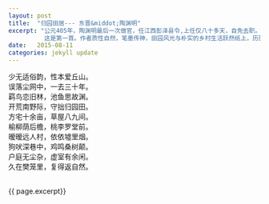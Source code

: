 ```yaml
---
layout: post
title:  "归园田居--- 东晋&middot;陶渊明"
excerpt: "公元405年，陶渊明最后一次做官，任江西彭泽县令,上任仅八十多天，自免去职。对官场及世俗的厌恶，使他更加向往田园生活，归家后，作《归园田居》五首，
          这是第一首。作者质性自然，笔墨传神，田园风光与朴实的乡村生活跃然纸上，历历在目。" 
date:   2015-08-11
categories: jekyll update
--- 
```

少无适俗韵，性本爱丘山。  
误落尘网中，一去三十年。  
羁鸟恋旧林，池鱼思故渊。  
开荒南野际，守拙归园田。  
方宅十余亩，草屋八九间。  
榆柳荫后檐，桃李罗堂前。  
暧暧远人村，依依墟里烟。  
狗吠深巷中，鸡鸣桑树颠。  
户庭无尘杂，虚室有余闲。  
久在樊笼里，复得返自然。    



<br> 
<section class="psize">
{{ page.excerpt}}   
</section>

